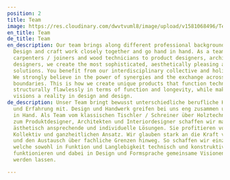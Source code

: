 ```yaml
---
position: 2
title: Team
image: https://res.cloudinary.com/dwvtvuml8/image/upload/v1581068496/Team-DER-RAUM-Beratung-Kontakt-Experten_grotnu.jpg
en_title: Team
de_title: Team
en_description: Our team brings along different professional backgrounds and experiences.
  Design and craft work closely together and go hand in hand. As a team from classic
  carpenters / joiners and wood technicians to product designers, architects and interior
  designers, we create the most sophisticated, aesthetically pleasing and individual
  solutions. You benefit from our interdisciplinary collective and holistic approach.
  We strongly believe in the power of synergies and the exchange across professional
  boundaries. This is how we create unique products that function technically and
  structurally flawlessly in terms of function and longevity, while making common
  visions a reality in design and design.
de_description: Unser Team bringt bewusst unterschiedliche berufliche Hintergründe
  und Erfahrung mit. Design und Handwerk greifen bei uns eng zusammen und gehen Hand
  in Hand. Als Team vom klassischen Tischler / Schreiner über Holztechniker bis hin
  zum Produktdesigner, Architekten und Interiordesigner schaffen wir maximal durchdachte,
  ästhetisch ansprechende und individuelle Lösungen. Sie profitieren von unserem interdisziplinären
  Kollektiv und ganzheitlichen Ansatz. Wir glauben stark an die Kraft von Synergien
  und den Austausch über fachliche Grenzen hinweg. So schaffen wir einzigartige Produkte,
  welche sowohl in Funktion und Langlebigkeit technisch und konstruktiv einwandfrei
  funktionieren und dabei in Design und Formsprache gemeinsame Visionen Wirklichkeit
  werden lassen.

---
```

